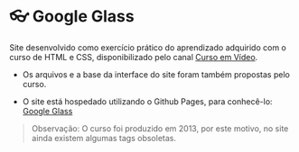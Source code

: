 # :eyeglasses: Google Glass

Site desenvolvido como exercício prático do aprendizado adquirido com o curso de HTML e CSS, disponibilizado pelo canal [Curso em Vídeo](https://www.youtube.com/playlist?list=PLHz_AreHm4dlAnJ_jJtV29RFxnPHDuk9o).

* Os arquivos e a base da interface do site foram também propostas pelo curso. 

* O site está hospedado utilizando o Github Pages, para conhecê-lo: [Google Glass](https://leandraoliveiras.github.io/GoogleGlass/index.html)

> Observação: O curso foi produzido em 2013, por este motivo, no site ainda existem algumas tags obsoletas.





